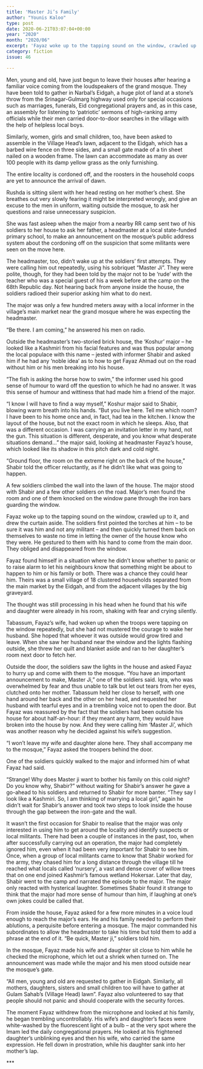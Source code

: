 ```yaml
---
title: 'Master Ji’s Family'
author: "Younis Kaloo"
type: post
date: 2020-06-21T03:07:04+00:00
year: "2020"
month: "2020/06"
excerpt: 'Fayaz woke up to the tapping sound on the window, crawled up to it, and drew the curtain aside. The soldiers first pointed the torches at him - to be sure it was him and not any militant - and then quickly turned them back on themselves to waste no time in letting the owner of the house know who they were.'
category: fiction
issue: 46

---
```

Men, young and old, have just begun to leave their houses after hearing a familiar voice coming from the loudspeakers of the grand mosque. They have been told to gather in Narbal&#8217;s Eidgah, a huge plot of land at a stone’s throw from the Srinagar-Gulmarg highway used only for special occasions such as marriages, funerals, Eid congregational prayers and, as in this case, an assembly for listening to ‘patriotic’ sermons of high-ranking army officials while their men carried door-to-door searches in the village with the help of helpless local boys.

Similarly, women, girls and small children, too, have been asked to assemble in the Village Head’s lawn, adjacent to the Eidgah, which has a barbed wire fence on three sides, and a small gate made of a tin sheet nailed on a wooden frame. The lawn can accommodate as many as over 100 people with its damp yellow grass as the only furnishing.

The entire locality is cordoned off, and the roosters in the household coops are yet to announce the arrival of dawn.

Rushda is sitting silent with her head resting on her mother’s chest. She breathes out very slowly fearing it might be interpreted wrongly, and give an excuse to the men in uniform, waiting outside the mosque, to ask her questions and raise unnecessary suspicion.

She was fast asleep when the major from a nearby RR camp sent two of his soldiers to her house to ask her father, a headmaster at a local state-funded primary school, to make an announcement on the mosque&#8217;s public address system about the cordoning off on the suspicion that some militants were seen on the move here.

The headmaster, too, didn&#8217;t wake up at the soldiers’ first attempts. They were calling him out repeatedly, using his sobriquet &#8220;Master Ji”. They were polite, though, for they had been told by the major not to be ‘rude’ with the teacher who was a special guest of his a week before at the camp on the 68th Republic day. Not hearing back from anyone inside the house, the soldiers radioed their superior asking him what to do next.

The major was only a few hundred meters away with a local informer in the village’s main market near the grand mosque where he was expecting the headmaster.

“Be there. I am coming,” he answered his men on radio.

Outside the headmaster’s two-storied brick house, the ‘Koshur’ major – he looked like a Kashmiri from his facial features and was thus popular among the local populace with this name – jested with informer Shabir and asked him if he had any ‘noble idea’ as to how to get Fayaz Ahmad out on the road without him or his men breaking into his house.

“The fish is asking the horse how to swim,” the informer used his good sense of humour to ward off the question to which he had no answer. It was this sense of humour and wittiness that had made him a friend of the major.

“I know I will have to find a way myself,” Koshur major said to Shabir, blowing warm breath into his hands. “But you live here. Tell me which room? I have been to his home once and, in fact, had tea in the kitchen. I know the layout of the house, but not the exact room in which he sleeps. Also, that was a different occasion. I was carrying an invitation letter in my hand, not the gun. This situation is different, desperate, and you know what desperate situations demand&#8230;” the major said, looking at headmaster Fayaz’s house, which looked like its shadow in this pitch dark and cold night.

&#8220;Ground floor, the room on the extreme right on the back of the house,&#8221; Shabir told the officer reluctantly, as if he didn’t like what was going to happen.

A few soldiers climbed the wall into the lawn of the house. The major stood with Shabir and a few other soldiers on the road. Major’s men found the room and one of them knocked on the window pane through the iron bars guarding the window.

Fayaz woke up to the tapping sound on the window, crawled up to it, and drew the curtain aside. The soldiers first pointed the torches at him &#8211; to be sure it was him and not any militant &#8211; and then quickly turned them back on themselves to waste no time in letting the owner of the house know who they were. He gestured to them with his hand to come from the main door. They obliged and disappeared from the window.

Fayaz found himself in a situation where he didn’t know whether to panic or to raise alarm to let his neighbours know that something might be about to happen to him or his family or both. There was a chance they could hear him. Theirs was a small village of 18 clustered households separated from the main market by the Eidgah, and from the adjacent villages by the big graveyard.

The thought was still processing in his head when he found that his wife and daughter were already in his room, shaking with fear and crying silently.

Tabassum, Fayaz’s wife, had woken up when the troops were tapping on the window repeatedly, but she had not mustered the courage to wake her husband. She hoped that whoever it was outside would grow tired and leave. When she saw her husband near the window and the lights flashing outside, she threw her quilt and blanket aside and ran to her daughter’s room next door to fetch her.

Outside the door, the soldiers saw the lights in the house and asked Fayaz to hurry up and come with them to the mosque. “You have an important announcement to make, Master Ji,” one of the soldiers said. Iqra, who was overwhelmed by fear and thus unable to talk but let out tears from her eyes, clutched onto her mother. Tabassum held her close to herself, with one hand around her back and the other on her head, and requested her husband with tearful eyes and in a trembling voice not to open the door. But Fayaz was reassured by the fact that the soldiers had been outside his house for about half-an-hour: if they meant any harm, they would have broken into the house by now. And they were calling him ‘Master Ji’, which was another reason why he decided against his wife’s suggestion.

“I won’t leave my wife and daughter alone here. They shall accompany me to the mosque,” Fayaz asked the troopers behind the door.

One of the soldiers quickly walked to the major and informed him of what Fayaz had said.

“Strange! Why does Master ji want to bother his family on this cold night? Do you know why, Shabir?” without waiting for Shabir’s answer he gave a go-ahead to his soldiers and returned to Shabir for more banter. “They say I look like a Kashmiri. So, I am thinking of marrying a local girl,” again he didn’t wait for Shabir’s answer and took two steps to look inside the house through the gap between the iron-gate and the wall.

It wasn’t the first occasion for Shabir to realise that the major was only interested in using him to get around the locality and identify suspects or local militants. There had been a couple of instances in the past, too, when after successfully carrying out an operation, the major had completely ignored him, even when it had been very important for Shabir to see him. Once, when a group of local militants came to know that Shabir worked for the army, they chased him for a long distance through the village till he reached what locals called ‘nursery’, a vast and dense cover of willow trees that on one end joined Kashmir’s famous wetland Hokersar. Later that day, Shabir went to the camp and narrated the episode to the major. The major only reacted with hysterical laughter. Sometimes Shabir found it strange to think that the major had more sense of humour than him, if laughing at one’s own jokes could be called that.

From inside the house, Fayaz asked for a few more minutes in a voice loud enough to reach the major’s ears. He and his family needed to perform their ablutions, a perquisite before entering a mosque. The major commanded his subordinates to allow the headmaster to take his time but told them to add a phrase at the end of it. “Be quick, Master ji,” soldiers told him.

In the mosque, Fayaz made his wife and daughter sit close to him while he checked the microphone, which let out a shriek when turned on. The announcement was made while the major and his men stood outside near the mosque’s gate.

“All men, young and old are requested to gather in Eidgah. Similarly, all mothers, daughters, sisters and small children too will have to gather at Gulam Sahab&#8217;s (Village Head) lawn”. Fayaz also volunteered to say that people should not panic and should cooperate with the security forces.

The moment Fayaz withdrew from the microphone and looked at his family, he began trembling uncontrollably. His wife’s and daughter’s faces were white-washed by the fluorescent light of a bulb &#8211; at the very spot where the Imam led the daily congregational prayers. He looked at his frightened daughter’s unblinking eyes and then his wife, who carried the same expression. He fell down in prostration, while his daughter sank into her mother’s lap.

\***
